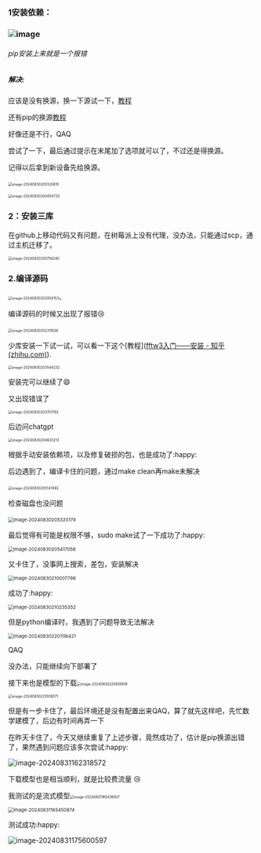 ### 1安装依赖：

###                           ![image](https://github.com/user-attachments/assets/272bae88-efa8-4ebc-8273-0a1c06942a1c)

###### pip安装上来就是一个报错

##### 解决:

应该是没有换源，换一下源试一下，[教程](https://blog.csdn.net/m0_58003757/article/details/1)

还有pip的换源[教程]([树莓派4b学习笔记二：给pip或pip3换源的两种方式(永久换源和临时换源)_树莓派更换pip3源-CSDN博客](https://blog.csdn.net/qq_39507748/article/details/105068524))

好像还是不行，QAQ

尝试了一下，最后通过提示在末尾加了选项就可以了，不过还是得换源。

记得以后拿到新设备先给换源。

​                          <img src="C:\Users\17247\AppData\Roaming\Typora\typora-user-images\image-20240830200320810.png" alt="image-20240830200320810" style="zoom:50%;" />

<img src="C:\Users\17247\AppData\Roaming\Typora\typora-user-images\image-20240830200454720.png" alt="image-20240830200454720" style="zoom:50%;" />

### 2：安装三库

在github上移动代码又有问题，在树莓派上没有代理，没办法，只能通过scp，通过主机迁移了。

<img src="C:\Users\17247\AppData\Roaming\Typora\typora-user-images\image-20240830200756240.png" alt="image-20240830200756240" style="zoom:50%;" />

### 2.编译源码

​                                   <img src="C:\Users\17247\AppData\Roaming\Typora\typora-user-images\image-20240830202004153.png" alt="image-20240830202004153" style="zoom:50%;" />、

编译源码的时候又出现了报错:cry:

​                                       <img src="C:\Users\17247\AppData\Roaming\Typora\typora-user-images\image-20240830202311638.png" alt="image-20240830202311638" style="zoom:50%;" />

少库安装一下试一试，可以看一下这个[教程]([fftw3入门——安装 - 知乎 (zhihu.com)](https://zhuanlan.zhihu.com/p/559063364)).

<img src="C:\Users\17247\AppData\Roaming\Typora\typora-user-images\image-20240830203544232.png" alt="image-20240830203544232" style="zoom:50%;" />

安装完可以继续了:smile:

又出现错误了

<img src="C:\Users\17247\AppData\Roaming\Typora\typora-user-images\image-20240830203701782.png" alt="image-20240830203701782" style="zoom:50%;" />

后边问chatgpt           

<img src="C:\Users\17247\AppData\Roaming\Typora\typora-user-images\image-20240830204620213.png" alt="image-20240830204620213" style="zoom:50%;" />

根据手动安装依赖项，以及修复破损的包，也是成功了:happy:

后边遇到了，编译卡住的问题，通过make clean再make未解决                   

​                                               <img src="C:\Users\17247\AppData\Roaming\Typora\typora-user-images\image-20240830205147492.png" alt="image-20240830205147492" style="zoom:50%;" />

检查磁盘也没问题

​                                               <img src="C:\Users\17247\AppData\Roaming\Typora\typora-user-images\image-20240830205320179.png" alt="image-20240830205320179" style="zoom: 67%;" />

最后觉得有可能是权限不够，sudo make试了一下成功了:happy:

<img src="C:\Users\17247\AppData\Roaming\Typora\typora-user-images\image-20240830205417058.png" alt="image-20240830205417058" style="zoom: 67%;" />

又卡住了，没事网上搜索，差包，安装解决

<img src="C:\Users\17247\AppData\Roaming\Typora\typora-user-images\image-20240830210007798.png" alt="image-20240830210007798" style="zoom:67%;" />

成功了:happy:

<img src="C:\Users\17247\AppData\Roaming\Typora\typora-user-images\image-20240830210235352.png" alt="image-20240830210235352" style="zoom:67%;" />

但是python编译时，我遇到了问题导致无法解决

<img src="C:\Users\17247\AppData\Roaming\Typora\typora-user-images\image-20240830220706421.png" alt="image-20240830220706421" style="zoom:67%;" />

QAQ

没办法，只能继续向下部署了

接下来也是模型的下载<img src="C:\Users\17247\AppData\Roaming\Typora\typora-user-images\image-20240830220935616.png" alt="image-20240830220935616" style="zoom: 50%;" />

<img src="C:\Users\17247\AppData\Roaming\Typora\typora-user-images\image-20240830221009371.png" alt="image-20240830221009371" style="zoom:50%;" />

但是有一步卡住了，最后环境还是没有配置出来QAQ，算了就先这样吧，先忙数学建模了，后边有时间再弄一下

在昨天卡住了，今天又继续重复了上述步骤，竟然成功了，估计是pip换源出错了，果然遇到问题应该多次尝试:happy:

![image-20240831162318572](C:\Users\17247\AppData\Roaming\Typora\typora-user-images\image-20240831162318572.png)

下载模型也是相当顺利，就是比较费流量 :cry:

我测试的是流式模型<img src="C:\Users\17247\AppData\Roaming\Typora\typora-user-images\image-20240831165436937.png" alt="image-20240831165436937" style="zoom: 50%;" />

<img src="C:\Users\17247\AppData\Roaming\Typora\typora-user-images\image-20240831165450874.png" alt="image-20240831165450874" style="zoom:67%;" />

测试成功:happy:

![image-20240831175600597](C:\Users\17247\AppData\Roaming\Typora\typora-user-images\image-20240831175612798.png)
